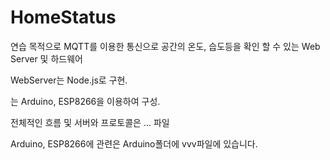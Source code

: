 # HomeStatus
연습 목적으로 MQTT를 이용한 통신으로 공간의 온도, 습도등을 확인 할 수 있는 Web Server 및 하드웨어

WebServer는 Node.js로 구현.

는 Arduino, ESP8266을 이용하여 구성.

전체적인 흐름 및 서버와 프로토콜은 ... 파일

Arduino, ESP8266에 관련은 Arduino폴더에 vvv파일에 있습니다.
